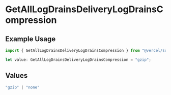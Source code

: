 # GetAllLogDrainsDeliveryLogDrainsCompression

## Example Usage

```typescript
import { GetAllLogDrainsDeliveryLogDrainsCompression } from "@vercel/sdk/models/getalllogdrainsop.js";

let value: GetAllLogDrainsDeliveryLogDrainsCompression = "gzip";
```

## Values

```typescript
"gzip" | "none"
```